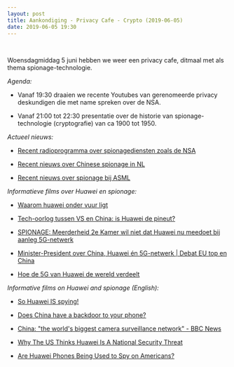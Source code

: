 ```yaml
---
layout: post
title: Aankondiging - Privacy Cafe - Crypto (2019-06-05)
date: 2019-06-05 19:30
---
```


<BR/>

Woensdagmiddag 5 juni hebben we weer een privacy cafe, ditmaal met als thema spionage-technologie.

*Agenda:* 

- Vanaf 19:30 draaien we recente Youtubes van gerenomeerde privacy deskundigen die met name spreken over de NSA.

- Vanaf 21:00 tot 22:30 presentatie over de historie van spionage-technologie (cryptografie) van ca 1900 tot 1950. 

*Actueel nieuws:*

- [Recent radioprogramma over spionagediensten zoals de NSA](https://www.nporadio1.nl/argos/onderwerpen/498308-philips-textlite-en-amerikaanse-spionage)

- [Recent nieuws over Chinese spionage in NL](https://nos.nl/nieuwsuur/artikel/2283086-nederlandse-techbedrijven-beducht-voor-chinese-spionage.html)

- [Recent nieuws over spionage bij ASML](https://nos.nl/artikel/2280228-wat-heeft-de-chinese-overheid-met-de-spionage-bij-asml-te-maken.html)

*Informatieve films over Huawei en spionage:*

- [Waarom huawei onder vuur ligt](https://www.bright.nl/nieuws/artikel/4672201/waarom-huawei-onder-vuur-ligt)

- [Tech-oorlog tussen VS en China: is Huawei de pineut?](https://www.youtube.com/watch?v=tirAg9p8bG0)

- [SPIONAGE: Meerderheid 2e Kamer wil niet dat Huawei nu meedoet bij aanleg 5G-netwerk](https://www.youtube.com/watch?v=lfaoJ1LS5mo)

- [Minister-President over China, Huawei én 5G-netwerk | Debat EU top en China](https://www.youtube.com/watch?v=71Ggm746kE8)

- [Hoe de 5G van Huawei de wereld verdeelt](https://www.youtube.com/watch?v=S-xQXXupMlo)

*Informative films on Huawei and spionage (English):*

- [So Huawei IS spying!](https://www.youtube.com/watch?v=stbfrKzJQHg)

- [Does China have a backdoor to your phone?](https://www.youtube.com/watch?v=F0F5VTL4GnE)

- [China: "the world's biggest camera surveillance network" - BBC News](https://www.youtube.com/watch?v=pNf4-d6fDoY)

- [Why The US Thinks Huawei Is A National Security Threat](https://www.youtube.com/watch?v=3l20G4OfGk0)

- [Are Huawei Phones Being Used to Spy on Americans?](https://www.youtube.com/watch?v=3EQ2KFcZhnE)